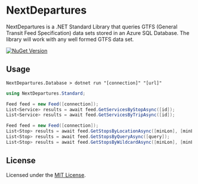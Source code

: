 # NextDepartures

NextDepartures is a .NET Standard Library that queries GTFS (General Transit Feed Specification) data sets stored in an Azure SQL Database. The library will work with any well formed GTFS data set.

[![NuGet Version](https://img.shields.io/nuget/v/NextDepartures.Standard.svg?style=flat)](https://www.nuget.org/packages/NextDepartures.Standard/)

## Usage

```
NextDepartures.Database > dotnet run "[connection]" "[url]"
```

```csharp
using NextDepartures.Standard;

Feed feed = new Feed([connection]);
List<Service> results = await feed.GetServicesByStopAsync([id]);
List<Service> results = await feed.GetServicesByTripAsync([id]);

Feed feed = new Feed([connection]);
List<Stop> results = await feed.GetStopsByLocationAsync([minLon], [minLat], [maxLon], [maxLat]);
List<Stop> results = await feed.GetStopsByQueryAsync([query]);
List<Stop> results = await feed.GetStopsByWildcardAsync([minLon], [minLat], [maxLon], [maxLat], [query]);
```

## License

Licensed under the [MIT License](./LICENSE).